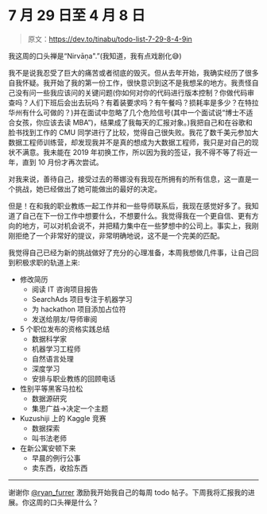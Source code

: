 # 7 月 29 日至 4 月 8 日

> 原文：<https://dev.to/tinabu/todo-list-7-29-8-4-9in>

我这周的口头禅是“Nirvāṇa".”(我知道，我有点戏剧化😅)

我不是说我忍受了巨大的痛苦或者彻底的毁灭。但从去年开始，我确实经历了很多自我怀疑。我开始了我的第一份工作，很快意识到这不是我想呆的地方。我责怪自己没有问一些我应该问的关键问题(你如何对你的代码进行版本控制？你做代码审查吗？人们下班后会出去玩吗？有着装要求吗？有午餐吗？损耗率是多少？在特拉华州有什么可做的？)并在面试中忽略了几个危险信号(其中一个面试说“博士不适合女孩，你应该去读 MBA”)，结果成了我每天的汇报对象。)我把自己和在谷歌和脸书找到工作的 CMU 同学进行了比较，觉得自己很失败。我花了数千美元参加大数据工程师训练营，却发现我并不是真的想成为大数据工程师，我只是对自己的现状不满意。我未能在 2019 年初换工作，所以因为我的签证，我不得不等了将近一年，直到 10 月份才再次尝试。

对我来说，善待自己，接受过去的蒂娜没有我现在所拥有的所有信息，这一直是一个挑战，她已经做出了她可能做出的最好的决定。

但是！在和我的职业教练一起工作并和一些导师联系后，我现在感觉好多了。我知道了自己在下一份工作中想要什么，不想要什么。我觉得我在一个更自信、更有方向的地方，可以对机会说不，并把精力集中在一些梦想中的公司上。事实上，我刚刚拒绝了一个非常好的提议，非常明确地说，这不是一个完美的匹配。

我觉得自己已经为新的挑战做好了充分的心理准备，本周我想做几件事，让自己回到积极求职的轨道上来:

*   修改简历
    *   阅读 IT 咨询项目报告
    *   SearchAds 项目专注于机器学习
    *   为 hackathon 项目添加占位符
    *   发送给朋友/导师审阅
*   5 个职位发布的资格实践总结
    *   数据科学家
    *   机器学习工程师
    *   自然语言处理
    *   深度学习
    *   安排与职业教练的回顾电话
*   性别平等黑客马拉松
    *   数据源研究
    *   集思广益->决定一个主题
*   Kuzushiji 上的 Kaggle 竞赛
    *   数据探索
    *   叫书法老师
*   在新公寓安顿下来
    *   早晨的例行公事
    *   卖东西，收拾东西

* * *

谢谢你 [@ryan_furrer](https://dev.to/ryan_furrer) 激励我开始我自己的每周 todo 帖子。下周我将汇报我的进展。你这周的口头禅是什么？